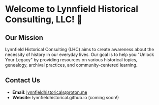 # Welcome to Lynnfield Historical Consulting, LLC! 👋

## Our Mission

Lynnfield Historical Consulting (LHC) aims to create awareness about the necessity of history in our everyday lives. Our goal is to help you "Unlock Your Legacy" by providing resources on various historical topics, genealogy, archival practices, and community-centered learning. 

## Contact Us

- **Email**: lynnfieldhistorical@proton.me
- **Website**: lynnfieldhistorical.github.io (coming soon!)

